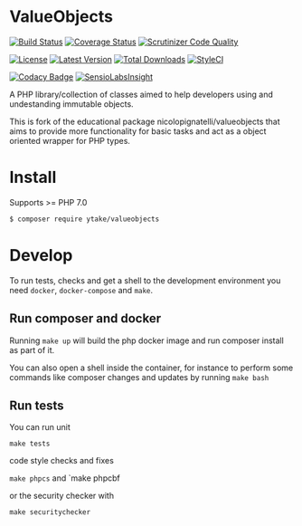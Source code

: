 ValueObjects
============

[![Build Status](http://img.shields.io/travis/ytake/valueobjects/master.svg?style=flat-square)](https://travis-ci.org/ytake/valueobjects)
[![Coverage Status](http://img.shields.io/coveralls/ytake/valueobjects/master.svg?style=flat-square)](https://coveralls.io/r/ytake/valueobjects?branch=master)
[![Scrutinizer Code Quality](http://img.shields.io/scrutinizer/g/ytake/valueobjects.svg?style=flat-square)](https://scrutinizer-ci.com/g/ytake/valueobjects/?branch=master)

[![License](http://img.shields.io/packagist/l/ytake/valueobjects.svg?style=flat-square)](https://packagist.org/packages/ytake/valueobjects)
[![Latest Version](http://img.shields.io/packagist/v/ytake/valueobjects.svg?style=flat-square)](https://packagist.org/packages/ytake/valueobjects)
[![Total Downloads](http://img.shields.io/packagist/dt/ytake/valueobjects.svg?style=flat-square)](https://packagist.org/packages/ytake/valueobjects)
[![StyleCI](https://styleci.io/repos/88750136/shield?branch=master)](https://styleci.io/repos/88750136)

[![Codacy Badge](https://img.shields.io/codacy/grade/3a3d7d2e4cfb497b911316b61cc2aa95.svg?style=flat-square)](https://www.codacy.com/app/yuuki-takezawaOrganization/valueobjects?utm_source=github.com&amp;utm_medium=referral&amp;utm_content=ytake/valueobjects&amp;utm_campaign=Badge_Grade)
[![SensioLabsInsight](https://insight.sensiolabs.com/projects/414e9e8f-4854-43b4-8c98-5d248e803bb3/mini.png)](https://insight.sensiolabs.com/projects/414e9e8f-4854-43b4-8c98-5d248e803bb3)

A PHP library/collection of classes aimed to help developers using and undestanding immutable objects.

This is fork of the educational package nicolopignatelli/valueobjects that aims to provide more functionality for basic tasks and act as a object oriented wrapper for PHP types.

# Install

Supports >= PHP 7.0

```bash
$ composer require ytake/valueobjects
```

# Develop

To run tests, checks and get a shell to the development environment you need `docker`, `docker-compose` and `make`.

## Run composer and docker 

Running `make up` will build the php docker image and run composer install as part of it.

You can also open a shell inside the container, for instance to perform some commands like composer changes and updates
by running `make bash`

## Run tests

You can run unit

`make tests`

code style checks and fixes

`make phpcs` and `make phpcbf

or the security checker with

`make securitychecker`
